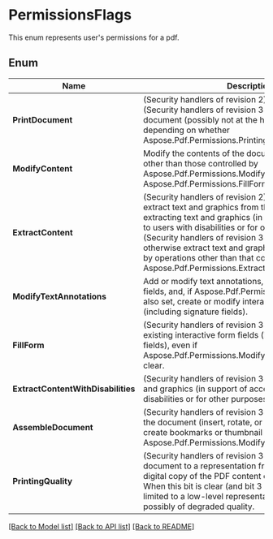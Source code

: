 ﻿
# PermissionsFlags
This enum represents user's permissions for a pdf.

## Enum
 Name | Description
------------ | ------------
**PrintDocument** | (Security handlers of revision 2) Print the document. (Security handlers of revision 3 or greater) Print the document (possibly not at the highest quality level, depending on whether Aspose.Pdf.Permissions.PrintingQuality is also set).
**ModifyContent** | Modify the contents of the document by operations other than those controlled by Aspose.Pdf.Permissions.ModifyTextAnnotations, Aspose.Pdf.Permissions.FillForm, and 11.
**ExtractContent** | (Security handlers of revision 2) Copy or otherwise extract text and graphics from the document, including extracting text and graphics (in support of accessibility to users with disabilities or for other purposes). (Security handlers of revision 3 or greater) Copy or otherwise extract text and graphics from the document by operations other than that controlled by Aspose.Pdf.Permissions.ExtractContentWithDisabilities.
**ModifyTextAnnotations** | Add or modify text annotations, fill in interactive form fields, and, if Aspose.Pdf.Permissions.ModifyContent is also set, create or modify interactive form fields (including signature fields).
**FillForm** | (Security handlers of revision 3 or greater) Fill in existing interactive form fields (including signature fields), even if Aspose.Pdf.Permissions.ModifyTextAnnotations is clear.
**ExtractContentWithDisabilities** | (Security handlers of revision 3 or greater) Extract text and graphics (in support of accessibility to users with disabilities or for other purposes).
**AssembleDocument** | (Security handlers of revision 3 or greater) Assemble the document (insert, rotate, or delete pages and create bookmarks or thumbnail images), even if Aspose.Pdf.Permissions.ModifyContent is clear.
**PrintingQuality** | (Security handlers of revision 3 or greater) Print the document to a representation from which a faithful digital copy of the PDF content could be generated. When this bit is clear (and bit 3 is set), printing is limited to a low-level representation of the appearance, possibly of degraded quality.


[[Back to Model list]](../README.md#documentation-for-models) [[Back to API list]](../README.md#documentation-for-api-endpoints) [[Back to README]](../README.md)


